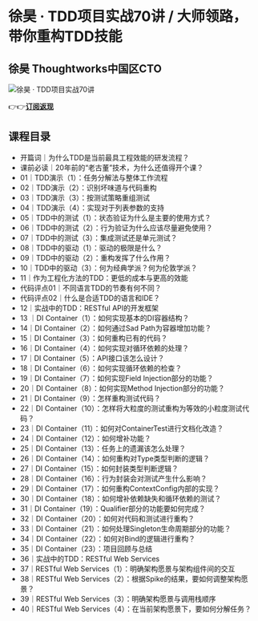徐昊 · TDD项目实战70讲 / 大师领路，带你重构TDD技能
================================

徐昊 **Thoughtworks中国区CTO**
-------------------------

![徐昊 · TDD项目实战70讲](https://www.geekgay.com/storage/geek/geek_b7bb42d09ab7317def47494f8856ceba.jpg)  
  
👉👉[**订阅返现**](https://time.geekbang.org/column/intro/100109401?code=3evnuXxQ5bL0HaCFCl0z4AIFv5r0ngQItD22V92juB8%3D "徐昊 · TDD项目实战70讲")  
  
课程目录
----

  
  
- 开篇词｜为什么TDD是当前最具工程效能的研发流程？
- 课前必读｜20年前的“老古董”技术，为什么还值得开个课？
- 01｜TDD演示（1）：任务分解法与整体工作流程
- 02｜TDD演示（2）：识别坏味道与代码重构
- 03｜TDD演示（3）：按测试策略重组测试
- 04｜TDD演示（4）：实现对于列表参数的支持
- 05｜TDD中的测试（1）：状态验证为什么是主要的使用方式？
- 06｜TDD中的测试（2）：行为验证为什么应该尽量避免使用？
- 07｜TDD中的测试（3）：集成测试还是单元测试？
- 08｜TDD中的驱动（1）：驱动的极限是什么？
- 09｜TDD中的驱动（2）：重构发挥了什么作用？
- 10｜TDD中的驱动（3）：何为经典学派？何为伦敦学派？
- 11｜作为工程化方法的TDD：更低的成本与更高的效能
- 代码评点01｜不同语言TDD的节奏有何不同？
- 代码评点02｜什么是合适TDD的语言和IDE？
- 12｜实战中的TDD：RESTful API的开发框架
- 13 ｜DI Container（1）：如何实现基本的DI容器结构？
- 14｜DI Container（2）：如何通过Sad Path为容器增加功能？
- 15｜DI Container（3）：如何重构已有的代码？
- 16｜DI Container（4）：如何实现对循环依赖的处理？
- 17｜DI Container（5）：API接口该怎么设计？
- 18｜DI Container（6）：如何实现循环依赖的检查？
- 19｜DI Container（7）：如何实现Field Injection部分的功能？
- 20｜DI Container（8）：如何实现Method Injection部分的功能？
- 21｜DI Container（9）：怎样重构测试代码？
- 22｜DI Container（10）：怎样将大粒度的测试重构为等效的小粒度测试代码？
- 23｜DI Container（11）：如何对ContainerTest进行文档化改造？
- 24｜DI Container（12）：如何增补功能？
- 25｜DI Container（13）：任务上的遗漏该怎么处理？
- 26｜DI Container（14）：如何重构对Type类型判断的逻辑？
- 27｜DI Container（15）：如何封装类型判断逻辑？
- 28｜DI Container（16）：行为封装会对测试产生什么影响？
- 29｜DI Container（17）：如何重构ContextConfig内部的实现？
- 30｜DI Container（18）：如何增补依赖缺失和循环依赖的测试？
- 31｜DI Container（19）：Qualifier部分的功能要如何完成？
- 32｜DI Container（20）：如何对代码和测试进行重构？
- 33｜DI Container（21）：如何处理Singleton生命周期部分的功能？
- 34｜DI Container（22）：如何对Bind的逻辑进行重构？
- 35｜DI Container（23）：项目回顾与总结
- 36｜实战中的TDD：RESTful Web Services
- 37｜RESTful Web Services（1）：明确架构愿景与架构组件间的交互
- 38｜RESTful Web Services（2）：根据Spike的结果，要如何调整架构愿景？
- 39｜RESTful Web Services（3）：明确架构愿景与调用栈顺序
- 40｜RESTful Web Services（4）：在当前架构愿景下，要如何分解任务？